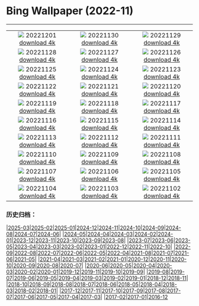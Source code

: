 # Bing Wallpaper (2022-11)
**************
| | | |
|:-:|:-:|:-:|
| ![](https://www.bing.com/th?id=OHR.AntarcticaDay_FR-FR1000836814_1920x1080.jpg) 20221201 [download 4k](https://www.bing.com/th?id=OHR.AntarcticaDay_FR-FR1000836814_UHD.jpg) | ![](https://www.bing.com/th?id=OHR.RovinjCroatia_FR-FR0620572016_1920x1080.jpg) 20221130 [download 4k](https://www.bing.com/th?id=OHR.RovinjCroatia_FR-FR0620572016_UHD.jpg) | ![](https://www.bing.com/th?id=OHR.HeronGiving_FR-FR0180452185_1920x1080.jpg) 20221129 [download 4k](https://www.bing.com/th?id=OHR.HeronGiving_FR-FR0180452185_UHD.jpg) |
| ![](https://www.bing.com/th?id=OHR.RedPlanetDay_FR-FR9981484230_1920x1080.jpg) 20221128 [download 4k](https://www.bing.com/th?id=OHR.RedPlanetDay_FR-FR9981484230_UHD.jpg) | ![](https://www.bing.com/th?id=OHR.Cecropia_FR-FR9701836077_1920x1080.jpg) 20221127 [download 4k](https://www.bing.com/th?id=OHR.Cecropia_FR-FR9701836077_UHD.jpg) | ![](https://www.bing.com/th?id=OHR.OliveTreeDay_FR-FR9359342077_1920x1080.jpg) 20221126 [download 4k](https://www.bing.com/th?id=OHR.OliveTreeDay_FR-FR9359342077_UHD.jpg) |
| ![](https://www.bing.com/th?id=OHR.TurenneSunrise_FR-FR9032240789_1920x1080.jpg) 20221125 [download 4k](https://www.bing.com/th?id=OHR.TurenneSunrise_FR-FR9032240789_UHD.jpg) | ![](https://www.bing.com/th?id=OHR.TignesLake_FR-FR8817232825_1920x1080.jpg) 20221124 [download 4k](https://www.bing.com/th?id=OHR.TignesLake_FR-FR8817232825_UHD.jpg) | ![](https://www.bing.com/th?id=OHR.HelianthusAnnuus_FR-FR8558006773_1920x1080.jpg) 20221123 [download 4k](https://www.bing.com/th?id=OHR.HelianthusAnnuus_FR-FR8558006773_UHD.jpg) |
| ![](https://www.bing.com/th?id=OHR.Waterleidingduinen_FR-FR8378789848_1920x1080.jpg) 20221122 [download 4k](https://www.bing.com/th?id=OHR.Waterleidingduinen_FR-FR8378789848_UHD.jpg) | ![](https://www.bing.com/th?id=OHR.FIFA2022_FR-FR8208059227_1920x1080.jpg) 20221121 [download 4k](https://www.bing.com/th?id=OHR.FIFA2022_FR-FR8208059227_UHD.jpg) | ![](https://www.bing.com/th?id=OHR.LandartPainting_FR-FR7990989155_1920x1080.jpg) 20221120 [download 4k](https://www.bing.com/th?id=OHR.LandartPainting_FR-FR7990989155_UHD.jpg) |
| ![](https://www.bing.com/th?id=OHR.ZNPVR_FR-FR7758680158_1920x1080.jpg) 20221119 [download 4k](https://www.bing.com/th?id=OHR.ZNPVR_FR-FR7758680158_UHD.jpg) | ![](https://www.bing.com/th?id=OHR.IslamicArt_FR-FR7546688213_1920x1080.jpg) 20221118 [download 4k](https://www.bing.com/th?id=OHR.IslamicArt_FR-FR7546688213_UHD.jpg) | ![](https://www.bing.com/th?id=OHR.Beaune_FR-FR9149240322_1920x1080.jpg) 20221117 [download 4k](https://www.bing.com/th?id=OHR.Beaune_FR-FR9149240322_UHD.jpg) |
| ![](https://www.bing.com/th?id=OHR.Unesco50_FR-FR8868029144_1920x1080.jpg) 20221116 [download 4k](https://www.bing.com/th?id=OHR.Unesco50_FR-FR8868029144_UHD.jpg) | ![](https://www.bing.com/th?id=OHR.LontraCanadensis_FR-FR8653888866_1920x1080.jpg) 20221115 [download 4k](https://www.bing.com/th?id=OHR.LontraCanadensis_FR-FR8653888866_UHD.jpg) | ![](https://www.bing.com/th?id=OHR.SanGiovanni_FR-FR8476953237_1920x1080.jpg) 20221114 [download 4k](https://www.bing.com/th?id=OHR.SanGiovanni_FR-FR8476953237_UHD.jpg) |
| ![](https://www.bing.com/th?id=OHR.IsarwinkelSylvenstein_FR-FR8154587994_1920x1080.jpg) 20221113 [download 4k](https://www.bing.com/th?id=OHR.IsarwinkelSylvenstein_FR-FR8154587994_UHD.jpg) | ![](https://www.bing.com/th?id=OHR.HainesEagle_FR-FR7865780973_1920x1080.jpg) 20221112 [download 4k](https://www.bing.com/th?id=OHR.HainesEagle_FR-FR7865780973_UHD.jpg) | ![](https://www.bing.com/th?id=OHR.PeaceTreaty_FR-FR7634797039_1920x1080.jpg) 20221111 [download 4k](https://www.bing.com/th?id=OHR.PeaceTreaty_FR-FR7634797039_UHD.jpg) |
| ![](https://www.bing.com/th?id=OHR.BadLightning_FR-FR7073005505_1920x1080.jpg) 20221110 [download 4k](https://www.bing.com/th?id=OHR.BadLightning_FR-FR7073005505_UHD.jpg) | ![](https://www.bing.com/th?id=OHR.HedgehogNest_FR-FR6825172865_1920x1080.jpg) 20221109 [download 4k](https://www.bing.com/th?id=OHR.HedgehogNest_FR-FR6825172865_UHD.jpg) | ![](https://www.bing.com/th?id=OHR.YiPeng_FR-FR6558099006_1920x1080.jpg) 20221108 [download 4k](https://www.bing.com/th?id=OHR.YiPeng_FR-FR6558099006_UHD.jpg) |
| ![](https://www.bing.com/th?id=OHR.CrestedButteEclispe_FR-FR6340145988_1920x1080.jpg) 20221107 [download 4k](https://www.bing.com/th?id=OHR.CrestedButteEclispe_FR-FR6340145988_UHD.jpg) | ![](https://www.bing.com/th?id=OHR.MarathonSunday_FR-FR6094426788_1920x1080.jpg) 20221106 [download 4k](https://www.bing.com/th?id=OHR.MarathonSunday_FR-FR6094426788_UHD.jpg) | ![](https://www.bing.com/th?id=OHR.Trossachs_FR-FR5841060846_1920x1080.jpg) 20221105 [download 4k](https://www.bing.com/th?id=OHR.Trossachs_FR-FR5841060846_UHD.jpg) |
| ![](https://www.bing.com/th?id=OHR.Deities_FR-FR5545971994_1920x1080.jpg) 20221104 [download 4k](https://www.bing.com/th?id=OHR.Deities_FR-FR5545971994_UHD.jpg) | ![](https://www.bing.com/th?id=OHR.AmboseliBioshere_FR-FR8219479936_1920x1080.jpg) 20221103 [download 4k](https://www.bing.com/th?id=OHR.AmboseliBioshere_FR-FR8219479936_UHD.jpg) | ![](https://www.bing.com/th?id=OHR.TeaPlantationsMunnar_FR-FR4915488011_1920x1080.jpg) 20221102 [download 4k](https://www.bing.com/th?id=OHR.TeaPlantationsMunnar_FR-FR4915488011_UHD.jpg) |

### 历史归档：

|[2025-03](/../2025-03/2025-03.md)|[2025-02](/../2025-02/2025-02.md)|[2025-01](/../2025-01/2025-01.md)|[2024-12](/../2024-12/2024-12.md)|[2024-11](/../2024-11/2024-11.md)|[2024-10](/../2024-10/2024-10.md)|[2024-09](/../2024-09/2024-09.md)|[2024-08](/../2024-08/2024-08.md)|[2024-07](/../2024-07/2024-07.md)|[2024-06](/../2024-06/2024-06.md)|
|[2024-05](/../2024-05/2024-05.md)|[2024-04](/../2024-04/2024-04.md)|[2024-03](/../2024-03/2024-03.md)|[2024-02](/../2024-02/2024-02.md)|[2024-01](/../2024-01/2024-01.md)|[2023-12](/../2023-12/2023-12.md)|[2023-11](/../2023-11/2023-11.md)|[2023-10](/../2023-10/2023-10.md)|[2023-09](/../2023-09/2023-09.md)|[2023-08](/../2023-08/2023-08.md)|
|[2023-07](/../2023-07/2023-07.md)|[2023-06](/../2023-06/2023-06.md)|[2023-05](/../2023-05/2023-05.md)|[2023-04](/../2023-04/2023-04.md)|[2023-03](/../2023-03/2023-03.md)|[2023-02](/../2023-02/2023-02.md)|[2023-01](/../2023-01/2023-01.md)|[2022-12](/../2022-12/2022-12.md)|[2022-11](/2022-11.md)|[2022-10](/../2022-10/2022-10.md)|
|[2022-09](/../2022-09/2022-09.md)|[2022-08](/../2022-08/2022-08.md)|[2022-07](/../2022-07/2022-07.md)|[2022-06](/../2022-06/2022-06.md)|[2022-05](/../2022-05/2022-05.md)|[2022-04](/../2022-04/2022-04.md)|[2021-08](/../2021-08/2021-08.md)|[2021-07](/../2021-07/2021-07.md)|[2021-06](/../2021-06/2021-06.md)|[2021-05](/../2021-05/2021-05.md)|
|[2021-04](/../2021-04/2021-04.md)|[2021-03](/../2021-03/2021-03.md)|[2021-02](/../2021-02/2021-02.md)|[2021-01](/../2021-01/2021-01.md)|[2020-12](/../2020-12/2020-12.md)|[2020-11](/../2020-11/2020-11.md)|[2020-10](/../2020-10/2020-10.md)|[2020-09](/../2020-09/2020-09.md)|[2020-08](/../2020-08/2020-08.md)|[2020-07](/../2020-07/2020-07.md)|
|[2020-06](/../2020-06/2020-06.md)|[2020-05](/../2020-05/2020-05.md)|[2020-04](/../2020-04/2020-04.md)|[2020-03](/../2020-03/2020-03.md)|[2020-02](/../2020-02/2020-02.md)|[2020-01](/../2020-01/2020-01.md)|[2019-12](/../2019-12/2019-12.md)|[2019-11](/../2019-11/2019-11.md)|[2019-10](/../2019-10/2019-10.md)|[2019-09](/../2019-09/2019-09.md)|
|[2019-08](/../2019-08/2019-08.md)|[2019-07](/../2019-07/2019-07.md)|[2019-06](/../2019-06/2019-06.md)|[2019-05](/../2019-05/2019-05.md)|[2019-04](/../2019-04/2019-04.md)|[2019-03](/../2019-03/2019-03.md)|[2019-02](/../2019-02/2019-02.md)|[2019-01](/../2019-01/2019-01.md)|[2018-12](/../2018-12/2018-12.md)|[2018-11](/../2018-11/2018-11.md)|
|[2018-10](/../2018-10/2018-10.md)|[2018-09](/../2018-09/2018-09.md)|[2018-08](/../2018-08/2018-08.md)|[2018-07](/../2018-07/2018-07.md)|[2018-06](/../2018-06/2018-06.md)|[2018-05](/../2018-05/2018-05.md)|[2018-04](/../2018-04/2018-04.md)|[2018-03](/../2018-03/2018-03.md)|[2018-02](/../2018-02/2018-02.md)|[2018-01](/../2018-01/2018-01.md)|
|[2017-12](/../2017-12/2017-12.md)|[2017-11](/../2017-11/2017-11.md)|[2017-10](/../2017-10/2017-10.md)|[2017-09](/../2017-09/2017-09.md)|[2017-08](/../2017-08/2017-08.md)|[2017-07](/../2017-07/2017-07.md)|[2017-06](/../2017-06/2017-06.md)|[2017-05](/../2017-05/2017-05.md)|[2017-04](/../2017-04/2017-04.md)|[2017-03](/../2017-03/2017-03.md)|
|[2017-02](/../2017-02/2017-02.md)|[2017-01](/../2017-01/2017-01.md)|[2016-12](/../2016-12/2016-12.md)